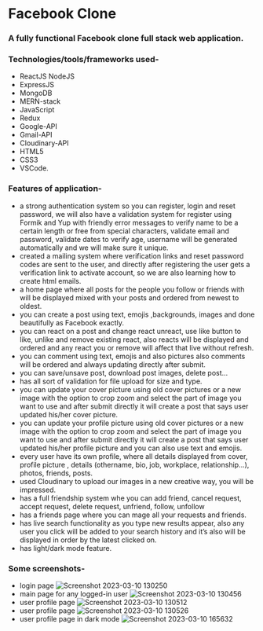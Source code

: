 # Facebook Clone

<h3>A fully functional Facebook clone full stack web application.</h3>

<h3>Technologies/tools/frameworks used-</h3>

* ReactJS
NodeJS
* ExpressJS
* MongoDB
* MERN-stack
* JavaScript
* Redux
* Google-API
* Gmail-API
* Cloudinary-API
* HTML5
* CSS3
* VSCode.

<h3>Features of application-</h3>

* a strong authentication system so you can register, login and reset password, we will also have a validation system for register using Formik and Yup with friendly error messages  to verify name to be a certain length or free from special characters, validate email and password, validate dates to verify age, username will be generated automatically and we will make sure it unique.
* created a mailing system where verification links and reset password codes are sent to the user, and directly after registering the user gets a verification link to activate account, so we are also learning how to create html emails.
* a home page where all posts for the people you follow or friends with will be displayed mixed with your posts and ordered from newest to oldest.
* you can create a post using text, emojis ,backgrounds, images and done beautifully as Facebook exactly.
* you can react on a post and change react unreact, use like button to like, unlike and remove existing react, also reacts will be displayed and ordered and any react you or remove will affect that live without refresh.
* you can comment using text, emojis and also pictures also comments will be ordered and always updating directly after submit.
* you can save/unsave post, download post images, delete post…
* has all sort of validation for file upload for size and type.
* you can update your cover picture using old cover pictures or a new image with the option to crop zoom and select the part of image you want to use and after submit directly it will create a post that says user updated his/her cover picture.
* you can update your profile picture using old cover pictures or a new image with the option to crop zoom and select the part of image you want to use and after submit directly it will create a post that says user updated his/her profile picture and you can also use text and emojis.
* every user have its own profile, where all details displayed from cover, profile picture , details (othername, bio, job, workplace, relationship…), photos, friends, posts.
* used Cloudinary to upload our images in a new creative way, you will be impressed.
* has a full friendship system whe you can add friend, cancel request, accept request, delete request, unfriend, follow, unfollow
* has a friends page where you can mage all your requests and friends.
* has live search functionality as you type new results appear, also any user you click will be added to your search history and it’s also will be displayed in order by the latest clicked on.
* has light/dark mode feature.



<h3>Some screenshots-</h3> 

* login page
![Screenshot 2023-03-10 130250](https://user-images.githubusercontent.com/66079152/224252606-c0515227-5507-48fe-8d9f-c1663c164c78.png)
* main page for any logged-in user
![Screenshot 2023-03-10 130456](https://user-images.githubusercontent.com/66079152/224252654-7dffd002-dbdf-4f68-92d4-b1eb6cbf8f96.png)
* user profile page
![Screenshot 2023-03-10 130512](https://user-images.githubusercontent.com/66079152/224252679-62f39958-9f98-4645-926b-3e5c78e1cfa8.png)
* user profile page
![Screenshot 2023-03-10 130526](https://user-images.githubusercontent.com/66079152/224252700-e365b5f4-3f01-4598-be86-a7ec552b6f4a.png)
* user profile page in dark mode
![Screenshot 2023-03-10 165632](https://user-images.githubusercontent.com/66079152/224304526-c62fa36c-2ff1-43e7-a739-b03fdb588ea5.png)
